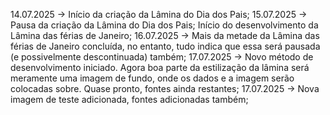14.07.2025 -> Início da criação da Lâmina do Dia dos Pais;
15.07.2025 -> Pausa da criação da Lâmina do Dia dos Pais; Início do desenvolvimento da Lâmina das férias de Janeiro;
16.07.2025 -> Mais da metade da Lâmina das férias de Janeiro concluída, no entanto, tudo indica que essa será pausada (e possivelmente descontinuada) também;
17.07.2025 -> Novo método de desenvolvimento iniciado. Agora boa parte da estilização da lâmina será meramente uma imagem de fundo, onde os dados e a imagem serão colocadas sobre. Quase pronto, fontes ainda restantes;
17.07.2025 -> Nova imagem de teste adicionada, fontes adicionadas também;